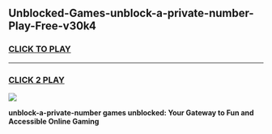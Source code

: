 
## Unblocked-Games-unblock-a-private-number-Play-Free-v30k4
<h3>
<a href="https://premium76.site?title=unblock-a-private-number&ref=10A">CLICK TO PLAY</a></h3>
<hr>

<h3>
<a href="https://premium76.site?title=unblock-a-private-number&ref=10A">CLICK 2 PLAY</a>
  
</h3>

<a href="https://premium76.site?title=unblock-a-private-number&ref=10A"><img src="https://clearcache.store/games.png"></a>


**unblock-a-private-number games unblocked: Your Gateway to Fun and Accessible Online Gaming**
